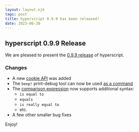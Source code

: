 ```yaml
---
layout: layout.njk
tags: post
title: hyperscript 0.9.9 has been released!
date: 2023-06-30
---
```


## hyperscript 0.9.9 Release

We are pleased to present the [0.9.9 release](https://unpkg.com/browse/hyperscript.org@0.9.9/) of hyperscript.

### Changes

* A new [cookie API](/expressions/cookies) was added
* The `beep!` print-debug tool can now be used [as a command](/commands/beep)
* The [comparison expression](/expressions/comparison-operator) now supports additional syntax:
  * `is equal to`
  * `equals`
  * `is really equal to`
  * etc.
* A few other smaller bug fixes

Enjoy!